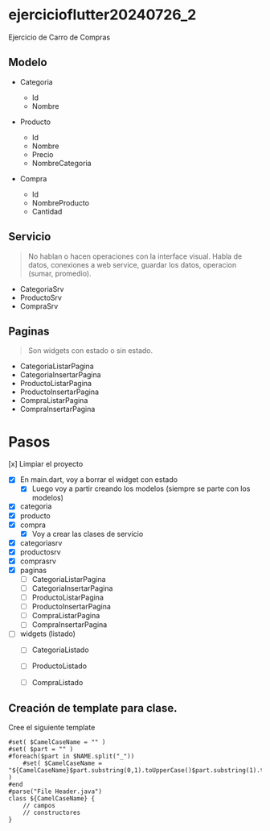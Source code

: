 # ejercicioflutter20240726_2

Ejercicio de Carro de Compras

## Modelo

* Categoria
  * Id
  * Nombre

* Producto
   * Id
   * Nombre
   * Precio
   * NombreCategoria
  
* Compra
  * Id
  * NombreProducto
  * Cantidad

## Servicio
> No hablan o hacen operaciones con la interface visual.
> Habla de datos, conexiones a web service, guardar los datos, operacion (sumar, promedio).

* CategoriaSrv
* ProductoSrv
* CompraSrv

## Paginas
> Son widgets con estado o sin estado.

* CategoriaListarPagina
* CategoriaInsertarPagina
* ProductoListarPagina
* ProductoInsertarPagina
* CompraListarPagina
* CompraInsertarPagina

# Pasos

[x] Limpiar el proyecto  
- [x] En main.dart, voy a borrar el widget con estado  
  - [x] Luego voy a partir creando los modelos (siempre se parte con los modelos)

- [x] categoria  
- [x] producto  
- [x] compra  
  - [x] Voy a crear las clases de servicio  

- [x] categoriasrv  
- [x] productosrv  
- [x] comprasrv  
- [x] paginas  
  - [ ] CategoriaListarPagina  
  - [ ] CategoriaInsertarPagina  
  - [ ] ProductoListarPagina
  - [ ] ProductoInsertarPagina
  - [ ] CompraListarPagina
  - [ ] CompraInsertarPagina

- [ ] widgets (listado)
  - [ ] CategoriaListado
  - [ ] ProductoListado
  - [ ] CompraListado


## Creación de template para clase.

Cree el siguiente template
```
#set( $CamelCaseName = "" )
#set( $part = "" )
#foreach($part in $NAME.split("_"))
    #set( $CamelCaseName = "${CamelCaseName}$part.substring(0,1).toUpperCase()$part.substring(1).toLowerCase()" )
#end
#parse("File Header.java")
class ${CamelCaseName} {
    // campos
    // constructores    
}
```